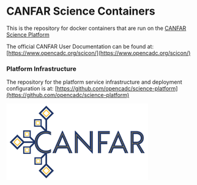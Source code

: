 # CANFAR Science Containers

This is the repository for docker containers that are run on the [CANFAR Science Platform](https://www.canfar.net)

The official CANFAR User Documentation can be found at: [https://www.opencadc.org/scicon/](https://www.opencadc.org/scicon/)

### Platform Infrastructure
The repository for the platform service infrastructure and deployment configuration is at:  [https://github.com/opencadc/science-platform](https://github.com/opencadc/science-platform)

[<img src="canfar-logo.png" height="200" />](https://www.opencadc.org/scicon/)
